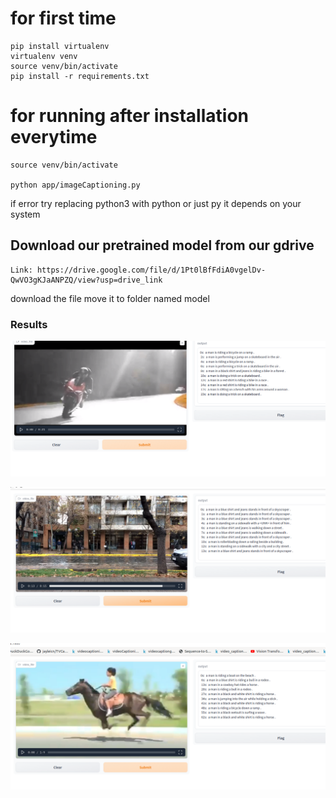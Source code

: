 # for first time 
```
pip install virtualenv
virtualenv venv
source venv/bin/activate
pip install -r requirements.txt

```
# for running after installation everytime
```
source venv/bin/activate

python app/imageCaptioning.py
```

if error try replacing python3 with python or just py it depends on your system

## Download our pretrained model from our gdrive 

```
Link: https://drive.google.com/file/d/1Pt0lBfFdiA0vgelDv-QwVO3gKJaANPZQ/view?usp=drive_link

```
 download the file move it to folder named model

 ### Results

![Output 1](app/outputs/output1.png)

![Output 2](app/outputs/output2.png)

![Output 3](app/outputs/output3.png)